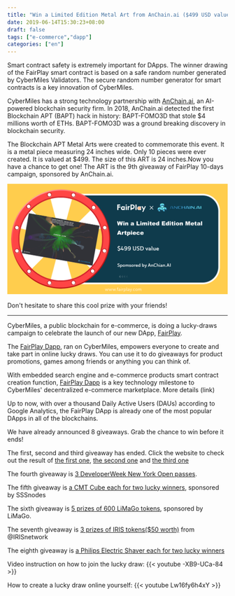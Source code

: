 ```yaml
---
title: "Win a Limited Edition Metal Art from AnChain.ai ($499 USD value)"
date: 2019-06-14T15:30:23+08:00
draft: false
tags: ["e-commerce","dapp"] 
categories: ["en"] 
---
```


Smart contract safety is extremely important for DApps. The winner drawing of the FairPlay smart contract is based on a safe random number generated by CyberMiles Validators. The secure random number generator for smart contracts is a key innovation of CyberMiles.

CyberMiles has a strong technology partnership with [AnChain.ai](https://www.anchain.ai/), an AI-powered blockchain security firm. In 2018, AnChain.ai detected the first Blockchain APT (BAPT) hack in history: BAPT-FOMO3D that stole $4 millions worth of ETHs. BAPT-FOMO3D was a ground breaking discovery in blockchain security. 

The Blockchain APT Metal Arts were created to commemorate this event. It is a metal piece measuring 24 inches wide. Only 10 pieces were ever created. It is valued at $499. The size of this ART is 24 inches.Now you have a chance to get one! The ART is the 9th giveaway of FairPlay 10-days campaign, sponsored by AnChain.ai.

![](/images/20190614-givwaway9-01.png)

Don't hesitate to share this cool prize with your friends!

---

CyberMiles, a public blockchain for e-commerce, is doing a lucky-draws campaign to celebrate the launch of our new DApp, [FairPlay](https://www.fairplaydapp.com/).

The [FairPlay Dapp](https://www.fairplaydapp.com), ran on CyberMiles, empowers everyone to create and take part in online lucky draws. You can use it to do giveaways for product promotions, games among friends or anything you can think of. 

With embedded search engine and e-commerce products smart contract creation function, [FairPlay Dapp](https://www.fairplaydapp.com) is a key technology milestone to CyberMiles' decentralized e-commerce marketplace. More details (link)

Up to now, with over a thousand Daily Active Users (DAUs) according to Google Analytics, the FairPlay DApp is already one of the most popular DApps in all of the blockchains.

We have already announced 8 giveaways. Grab the chance to win before it ends!

The first, second and third giveaway has ended. Click the website to check out the result of [the first one](https://www.fairplaydapp.com/v1/play.html?contract=0x474059cC019815dda16caB69b8c8Bf515E1D20B6), [the second one](https://www.fairplaydapp.com/v1/play.html?contract=0x454024A14970c336109D0284a85BA253033A2D72) and [the third one](https://www.fairplaydapp.com/v1/play.html?contract=0x0F9efabb1f26CE173774260D975C543C39b47179)

The fourth giveaway is [3 DeveloperWeek New York Open passes](https://www.fairplaydapp.com/v1/play.html?contract=0xa9b472C62B168dB7EFEf0e0B1bcFB6b96aB239F8).

The fifth giveaway is [a CMT Cube each for two lucky winners](https://www.fairplaydapp.com/v1/play.html?contract=0xFa2d2DEa32B7827614e128DB01CcB32202189E2d), sponsored by SSSnodes

The sixth giveaway is [5 prizes of 600 LiMaGo tokens](https://www.fairplaydapp.com/v1/play.html?contract=0x16700a82EfA734237b84e4c4274d2AFB1bFB1b20), sponsored by LiMaGo.

The seventh giveaway is [3 prizes of IRIS tokens($50 worth)](https://www.fairplaydapp.com/v1/play.html?contract=0xF55d0663BC677c0b338CF2476a8bcCd48DC30FF4) from @IRISnetwork

The eighth giveaway is [a Philips Electric Shaver each for two lucky winners](https://www.fairplaydapp.com/v1/play.html?contract=0xcc34EF82D46cD2Ce3530a4C3f1c9CB583b838e9e)

Video instruction on how to join the lucky draw:
{{< youtube -XB9-UCa-84 >}}

How to create a lucky draw online yourself:
{{< youtube Lw16fy6h4xY >}}
